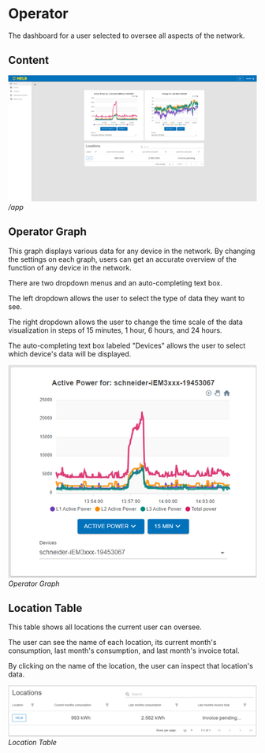 # Operator

The dashboard for a user selected to oversee all aspects of the network.

## Content

![LocationHomePage](../../assets/operator-home-page.png) _/app_

## Operator Graph

This graph displays various data for any device in the network. By changing the
settings on each graph, users can get an accurate overview of the function of
any device in the network.

There are two dropdown menus and an auto-completing text box.

The left dropdown allows the user to select the type of data they want to see.

The right dropdown allows the user to change the time scale of the data
visualization in steps of 15 minutes, 1 hour, 6 hours, and 24 hours.

The auto-completing text box labeled "Devices" allows the user to select which
device's data will be displayed.

![ENOperatorGraph](../../assets/operator-graph.png) _Operator Graph_

## Location Table

This table shows all locations the current user can oversee.

The user can see the name of each location, its current month's consumption,
last month's consumption, and last month's invoice total.

By clicking on the name of the location, the user can inspect that location's
data.

![ENLocationsTable](../../assets/locations-table.png) _Location Table_

